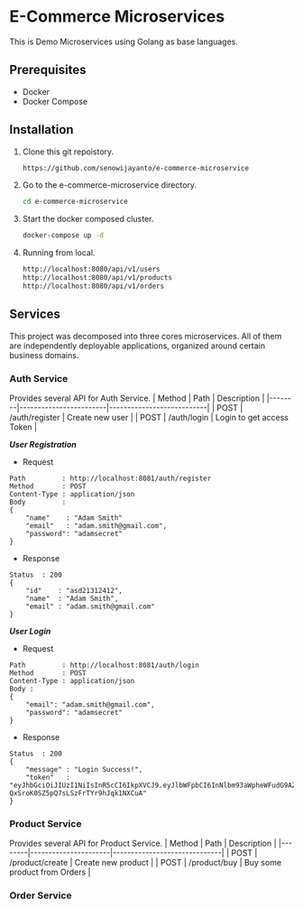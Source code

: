# E-Commerce Microservices
This is Demo Microservices using Golang as base languages.

## Prerequisites
* Docker
* Docker Compose

## Installation
1. Clone this git repoistory.

    ```bash
    https://github.com/senowijayanto/e-commerce-microservice
    ```

2. Go to the e-commerce-microservice directory.

    ```bash
    cd e-commerce-microservice
    ```

3. Start the docker composed cluster.

    ```bash
    docker-compose up -d
    ```

3. Running from local.

    ```bash
    http://localhost:8080/api/v1/users
    http://localhost:8080/api/v1/products
    http://localhost:8080/api/v1/orders
    ```

## Services
This project was decomposed into three cores microservices. All of them are independently deployable applications, organized around certain business domains.

### Auth Service
Provides several API for Auth Service.
| Method | Path                   | Description               |
|--------|------------------------|---------------------------|
| POST   | /auth/register         | Create new user           |
| POST   | /auth/login            | Login to get access Token |


**_User Registration_**
* Request
```
Path         : http://localhost:8081/auth/register
Method       : POST
Content-Type : application/json
Body         :
{
	"name"    : "Adam Smith"
    "email"   : "adam.smith@gmail.com",
    "password": "adamsecret"
}
```
* Response
```
Status  : 200
{
	"id"    : "asd21312412",
	"name"  : "Adam Smith",
	"email" : "adam.smith@gmail.com"
}
```
**_User Login_**
* Request
```
Path         : http://localhost:8081/auth/login
Method       : POST
Content-Type : application/json
Body :
{
    "email": "adam.smith@gmail.com",
    "password": "adamsecret"
}
```
* Response
```
Status  : 200
{
	"message" : "Login Success!",
	"token"   : "eyJhbGciOiJIUzI1NiIsInR5cCI6IkpXVCJ9.eyJlbWFpbCI6InNlbm93aWpheWFudG9AZ21haWwuY29tIiwibmFtZSI6IlNlbm8iLCJuYmYiOjE0NDQ0Nzg0MDB9.cTlXs8yXH-QxSroK0SZ5pQ7sLSzFrTYr9hJqk1NXCuA"
}
```


### Product Service
Provides several API for Product Service.
| Method | Path                 | Description                  |
|--------|----------------------|------------------------------|
| POST   | /product/create      | Create new product           |
| POST   | /product/buy         | Buy some product from Orders |



### Order Service


